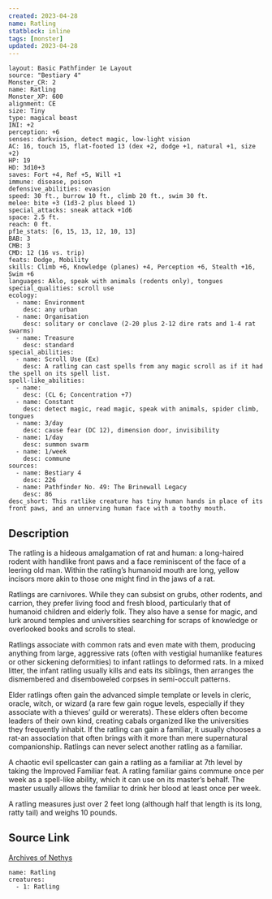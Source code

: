 ```yaml
---
created: 2023-04-28
name: Ratling
statblock: inline
tags: [monster]
updated: 2023-04-28
---
```

```statblock
layout: Basic Pathfinder 1e Layout
source: "Bestiary 4"
Monster_CR: 2
name: Ratling
Monster_XP: 600
alignment: CE
size: Tiny
type: magical beast
INI: +2
perception: +6
senses: darkvision, detect magic, low-light vision
AC: 16, touch 15, flat-footed 13 (dex +2, dodge +1, natural +1, size +2)
HP: 19
HD: 3d10+3
saves: Fort +4, Ref +5, Will +1
immune: disease, poison
defensive_abilities: evasion
speed: 30 ft., burrow 10 ft., climb 20 ft., swim 30 ft.
melee: bite +3 (1d3-2 plus bleed 1)
special_attacks: sneak attack +1d6
space: 2.5 ft.
reach: 0 ft.
pf1e_stats: [6, 15, 13, 12, 10, 13]
BAB: 3
CMB: 3
CMD: 12 (16 vs. trip)
feats: Dodge, Mobility
skills: Climb +6, Knowledge (planes) +4, Perception +6, Stealth +16, Swim +6
languages: Aklo, speak with animals (rodents only), tongues
special_qualities: scroll use
ecology:
  - name: Environment
    desc: any urban
  - name: Organisation
    desc: solitary or conclave (2-20 plus 2-12 dire rats and 1-4 rat swarms)
  - name: Treasure
    desc: standard
special_abilities:
  - name: Scroll Use (Ex)
    desc: A ratling can cast spells from any magic scroll as if it had the spell on its spell list.
spell-like_abilities:
  - name:
    desc: (CL 6; Concentration +7)
  - name: Constant
    desc: detect magic, read magic, speak with animals, spider climb, tongues
  - name: 3/day
    desc: cause fear (DC 12), dimension door, invisibility
  - name: 1/day
    desc: summon swarm
  - name: 1/week
    desc: commune
sources:
  - name: Bestiary 4
    desc: 226
  - name: Pathfinder No. 49: The Brinewall Legacy
    desc: 86
desc_short: This ratlike creature has tiny human hands in place of its front paws, and an unnerving human face with a toothy mouth.
```
## Description
The ratling is a hideous amalgamation of rat and human: a long-haired rodent with handlike front paws and a face reminiscent of the face of a leering old man. Within the ratling’s humanoid mouth are long, yellow incisors more akin to those one might find in the jaws of a rat.

Ratlings are carnivores. While they can subsist on grubs, other rodents, and carrion, they prefer living food and fresh blood, particularly that of humanoid children and elderly folk. They also have a sense for magic, and lurk around temples and universities searching for scraps of knowledge or overlooked books and scrolls to steal.

Ratlings associate with common rats and even mate with them, producing anything from large, aggressive rats (often with vestigial humanlike features or other sickening deformities) to infant ratlings to deformed rats. In a mixed litter, the infant ratling usually kills and eats its siblings, then arranges the dismembered and disemboweled corpses in semi-occult patterns.

Elder ratlings often gain the advanced simple template or levels in cleric, oracle, witch, or wizard (a rare few gain rogue levels, especially if they associate with a thieves’ guild or wererats). These elders often become leaders of their own kind, creating cabals organized like the universities they frequently inhabit. If the ratling can gain a familiar, it usually chooses a rat-an association that often brings with it more than mere supernatural companionship. Ratlings can never select another ratling as a familiar.

A chaotic evil spellcaster can gain a ratling as a familiar at 7th level by taking the Improved Familiar feat. A ratling familiar gains commune once per week as a spell-like ability, which it can use on its master’s behalf. The master usually allows the familiar to drink her blood at least once per week.

A ratling measures just over 2 feet long (although half that length is its long, ratty tail) and weighs 10 pounds.
## Source Link
[Archives of Nethys](https://aonprd.com/MonsterDisplay.aspx?ItemName=Ratling)
```encounter-table
name: Ratling
creatures:
  - 1: Ratling
```
